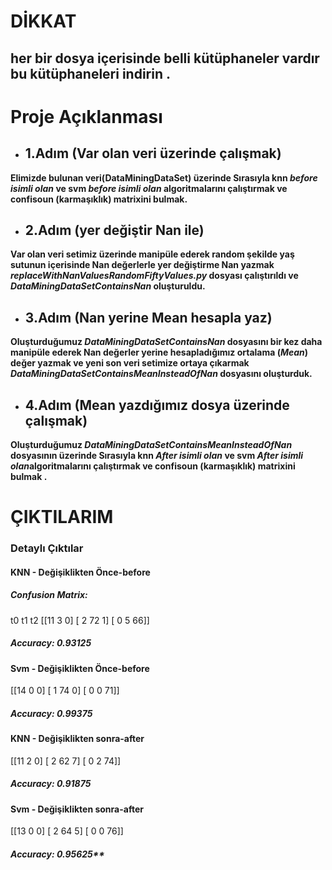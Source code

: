 # DİKKAT
## her bir dosya içerisinde belli kütüphaneler vardır bu kütüphaneleri indirin .


# Proje Açıklanması 

- ## 1.Adım (Var olan veri üzerinde çalışmak)
**Elimizde bulunan veri(DataMiningDataSet) üzerinde Sırasıyla knn *before isimli olan*  ve svm *before isimli olan* algoritmalarını çalıştırmak ve confisoun (karmaşıklık) matrixini bulmak.**

- ## 2.Adım (yer değiştir Nan ile)
**Var olan veri setimiz üzerinde manipüle ederek random şekilde yaş sutunun içerisinde Nan değerlerle yer değiştirme Nan yazmak *replaceWithNanValuesRandomFiftyValues.py* dosyası çalıştırıldı ve *DataMiningDataSetContainsNan* oluşturuldu.**

- ## 3.Adım (Nan yerine Mean hesapla yaz)
**Oluşturduğumuz *DataMiningDataSetContainsNan* dosyasını bir kez daha manipüle ederek Nan değerler yerine hesapladığımız ortalama (*Mean*) değer yazmak ve yeni son veri setimize ortaya çıkarmak *DataMiningDataSetContainsMeanInsteadOfNan* dosyasını oluşturduk.**

- ## 4.Adım (Mean yazdığımız dosya üzerinde çalışmak)
**Oluşturduğumuz *DataMiningDataSetContainsMeanInsteadOfNan* dosyasının üzerinde Sırasıyla knn *After isimli olan*  ve svm *After isimli olan*algoritmalarını çalıştırmak ve confisoun (karmaşıklık) matrixini bulmak .**


# ÇIKTILARIM
### Detaylı Çıktılar

#### KNN - Değişiklikten Önce-before
##### Confusion Matrix:
  t0  t1  t2
[[11  3  0]
 [ 2 72  1]
 [ 0  5 66]]
##### Accuracy: 0.93125

#### Svm  - Değişiklikten Önce-before
[[14  0  0]
 [ 1 74  0]
 [ 0  0 71]]
##### Accuracy: 0.99375

#### KNN - Değişiklikten sonra-after
[[11  2  0]
 [ 2 62  7]
 [ 0  2 74]]
##### Accuracy: 0.91875

#### Svm  - Değişiklikten sonra-after
[[13  0  0]
 [ 2 64  5]
 [ 0  0 76]]
##### Accuracy: 0.95625**